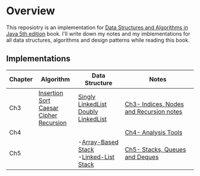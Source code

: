 # Overview
This reposiotry is an implementation for [Data Structures and Algorithms in Java 5th edition](https://www.amazon.com/Data-Structures-Algorithms-Java-fifth/dp/B006UQE9ZK) book. I'll write down my notes and my imblementations for all data structures, algorithms and design patterns while reading this book. 

## Implementations 
|Chapter  |Algorithm  |Data Structure | Notes |
|--|--|--|--|
|Ch3  | [Insertion Sort](/InsertionSort)<br> [Caesar Cipher](/CaesarCipher)<br>[Recursion](/Recursion)<br>| [Singly LinkedList](/SinglyLinkedList)<br>[Doubly LinkedList](/DoublyLinkedList)<br> | [Ch3- Indices, Nodes and Recursion notes](/Chapter3-Notes.md)|
|Ch4||| [Ch4- Analysis Tools](/Chapter4-Notes.md)|
|Ch5|   | -[Array-Based Stack](/Stack)<br> -[Linked-List Stack](/Stack)<br> | [Ch5- Stacks, Queues and Deques](/Chapter5-Notes.md)|
